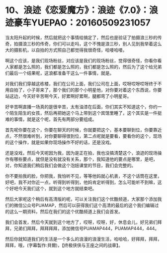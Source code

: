 # 10、浪迹《恋爱魔方》：浪迹《7.0》：浪迹豪车YUEPAO：20160509231057

当太阳升起的时候，然后就把这个事情给搞定了，然后也是验证了拍摄浪三秒的传奇，拍摄浪三秒的传奇，你们可以走吗，这个不愧是浪三秒，别人见到我举着这么大的摄影机，以自拍的方式照自己都觉得我很奇怪，哈喽哈喽。

啊这个应该，是我们现场粉丝，对应该是我们的现场粉丝，觉得很奇怪，你看你看人家都是怎么照的，我们都是怎么照的，我们都是怎么照的，然后为了这个给兄弟们最后一个结果呢，这浪都准备干这么一件事情，就是。

对我们我们穿越这栋楼，我们在公司上面，我们公司在上面，哎呀哎呀哎呀终于不用自拍了，小子哥来了，那个我们的那个小明星他，对你要对着这个东西说，你要站这边，今天好辛苦啊今天，好累啊好累啊，腿都弯了小明星哥。

好辛苦啊直播一场真的是很辛苦，太有油漆在后面，你们其实不知道这个，你约一个陌生陌生的女孩，然后再把她这个马上带到这个宾馆里睡了，这个其实是一件挺难的事情，就是这个呢，首先有两部分要组成。

首先呢你要在这个，你要在聊天的时候，你就要把这个，基本要聊到位，你要靠近点，不然很难听到，对你要聊得很到位，第二点呢就是要看，要看你的这个，现场的这个操作，就是如果你现场操作不好的话，还是没戏。

还是没戏，然后今天呢因为我，因为是正在拍，我也没搞清楚这个，浪迹的现场操作有哪些要点，就但是没有就没有关系，那个，我知道他的要点是哪里，是吧，对，你知道我们稍后我们会做这个泡妞课堂的节目，我们会完整的。

你不要拍我的脸，你把我，我怕听不见，等等他妈就心机表，不这个话筒在这里，好吧，我不对你近一点，听得到听得到，他妈肯定听得到，怎么可能听不到嘛，这个好吧今天我们这个，就到这个地方就结束吧。

然后大家呢这个稍后有高清版的呢，可以关注我们这个优酷频道，大家那个添加我们的微信公众号PUAMAP，然后可以获得我们这个高清的最后的这个我们编辑过的这么一期资料，然后在我们的这个优酷频道上我们会首发。

我们会首发，然后今天就到这个地方了，哎呀，哎呀，好，休息会儿，好兄弟们拜拜，兄弟们拜拜，拜拜拜拜，添加微信号PUAMAP444，PUAMAP444，444。

然后你就知道我们的生活是一个多么的浪漫的浪漫生活，哈哈哈，好拜拜，拜拜，拜拜，哦，(字幕製作:貝爾)，【终极侠侠与王座之间的战章】。

